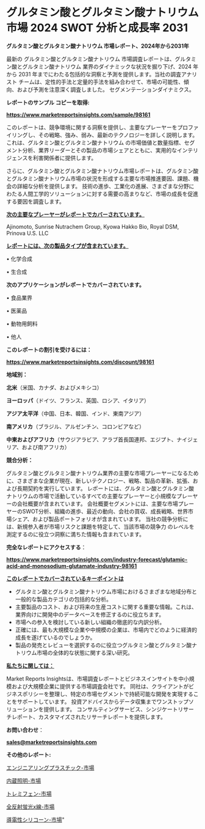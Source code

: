 # グルタミン酸とグルタミン酸ナトリウム 市場 2024 SWOT 分析と成長率 2031

<strong>グルタミン酸とグルタミン酸ナトリウム 市場レポート、2024年から2031年</strong>

最新の グルタミン酸とグルタミン酸ナトリウム 市場調査レポートは、グルタミン酸とグルタミン酸ナトリウム 業界のダイナミックな状況を掘り下げ、2024 年から 2031 年までにわたる包括的な洞察と予測を提供します。当社の調査アナリスト チームは、定性的手法と定量的手法を組み合わせて、市場の可能性、傾向、および予測を注意深く調査しました。 セグメンテーションダイナミクス。



<strong>レポートのサンプル コピーを取得:</strong> <a href=https://www.marketreportsinsights.com/sample/98161>

<strong><u>https://www.marketreportsinsights.com/sample/98161</u></strong></a>

このレポートは、競争環境に関する洞察を提供し、主要なプレーヤーをプロファイリングし、その戦略、強み、弱み、最新のテクノロジーを詳しく説明します。 これは、グルタミン酸とグルタミン酸ナトリウム の市場価値と数量指標、セグメント分析、業界リーダーとその製品の市場シェアとともに、実用的なインテリジェンスを利害関係者に提供します。

さらに、グルタミン酸とグルタミン酸ナトリウム市場レポートは、グルタミン酸とグルタミン酸ナトリウム市場の状況を形成する主要な市場推進要因、課題、機会の詳細な分析を提供します。 技術の進歩、工業化の進展、さまざまな分野にわたる人間工学的ソリューションに対する需要の高まりなど、市場の成長を促進する要因を調査します。



<strong><u>次の主要なプレーヤーがレポートでカバーされています。</u></strong>

Ajinomoto, Sunrise Nutrachem Group, Kyowa Hakko Bio, Royal DSM, Prinova U.S. LLC



<strong><u><b>レポートには、次の製品タイプが含まれています。</b></u></strong>

• 化学合成

• 生合成



<strong><b>次のアプリケーションがレポートでカバーされています。</b></strong>

• 食品業界

• 医薬品

• 動物用飼料

• 他人



<strong><b>このレポートの割引を受けるには：</b></strong><a href=https://www.marketreportsinsights.com/discount/98161>

<strong><u>https://www.marketreportsinsights.com/discount/98161</u></strong></a>



<strong>地域別：</strong>



<strong>北米</strong>（米国、カナダ、およびメキシコ）



<strong>ヨーロッパ</strong>（ドイツ、フランス、英国、ロシア、イタリア）



<strong>アジア太平洋</strong>（中国、日本、韓国、インド、東南アジア）



<strong>南アメリカ</strong>（ブラジル、アルゼンチン、コロンビアなど）



<strong>中東およびアフリカ</strong>（サウジアラビア、アラブ首長国連邦、エジプト、ナイジェリア、および南アフリカ）



<strong>競合分析：</strong>

グルタミン酸とグルタミン酸ナトリウム業界の主要な市場プレーヤーになるために、さまざまな企業が現在、新しいテクノロジー、戦略、製品の革新、拡張、および長期契約を実行しています。 レポートには、グルタミン酸とグルタミン酸ナトリウムの市場で活動しているすべての主要なプレーヤーと小規模なプレーヤーの会社概要が含まれています。 会社概要セグメントには、主要な市場プレーヤーのSWOT分析、組織の進歩、最近の動向、会社の買収、成長戦略、世界市場シェア、および製品ポートフォリオが含まれています。 当社の競争分析には、新規参入者が市場リスクと課題を特定して、当該市場の競争力 のレベルを測定するのに役立つ洞察に満ちた情報も含まれています。



<strong>完全なレポートにアクセスする</strong>：

<a href=https://www.marketreportsinsights.com/industry-forecast/glutamic-acid-and-monosodium-glutamate-industry-98161>

<strong><u>https://www.marketreportsinsights.com/industry-forecast/glutamic-acid-and-monosodium-glutamate-industry-98161</u></strong></a>



<strong><u><b>このレポートでカバーされているキーポイントは</b></u></strong>
<ul>
  <li>グルタミン酸とグルタミン酸ナトリウム市場におけるさまざまな地域分布と一般的な製品カテゴリの包括的な分析。</li>
  <li>主要製品のコスト、および将来の生産コストに関する重要な情報。これは、業界向けに開発中のデータベースを修正するのに役立ちます。</li>
  <li>市場への参入を検討している新しい組織の徹底的な内訳分析。</li>
  <li>正確には、最も大規模な企業や中規模の企業は、市場内でどのように経済的成長を遂げているのでしょうか。</li>
  <li>製品の発売とレビューを選択するのに役立つグルタミン酸とグルタミン酸ナトリウム市場の全体的な状態に関する深い研究。</li>
</ul>


<strong><u><b>私たちに関しては：</b></u></strong>

Market Reports Insightsは、市場調査レポートとビジネスインサイトを中小規模および大規模企業に提供する市場調査会社です。 同社は、クライアントがビジネスポリシーを整理し、特定の市場セグメントで持続可能な開発を実現することをサポートしています。 投資アドバイスからデータ収集までワンストップソリューションを提供します。 コンサルティングサービス、シンジケートリサーチレポート、カスタマイズされたリサーチレポートを提供します。



<strong><b>お問い合わせ</b></strong>：

<a href=mailto:sales@marketreportsinsights.com>

<strong><u>sales@marketreportsinsights.com</u></strong></a>



<strong>その他のレポート:</strong>

<a href=https://www.linkedin.com/pulse/エンジニアリングプラスチック-市場-2023-総合分析と事業成長戦略-2030-pr-news-hub-kvsvf/>エンジニアリングプラスチック-市場</a>

<a href=https://www.linkedin.com/pulse/内蔵照明-市場-2023-競争分析と事業成長-2030-analytics-achievers-24-analysis-q6gkf/>内蔵照明-市場</a>

<a href=https://www.linkedin.com/pulse/トレミフェン-市場-2023-swot-分析と最新イノベーション-2030-5mdgf/>トレミフェン-市場</a>

<a href=https://www.linkedin.com/pulse/全反射蛍光x線-市場-2023-総合分析と事業成長戦略-2030-trend-titans-360-analysis-g4azf/>全反射蛍光x線-市場</a>

<a href=https://www.linkedin.com/pulse/導電性シリコーン-市場-2023-新興市場-将来の動向と市場需要-2030-ivhtf/>導電性シリコーン-市場</a>"
